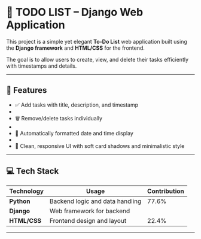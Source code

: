 # 📝 TODO LIST – Django Web Application

This project is a simple yet elegant **To-Do List** web application built using the **Django framework** and **HTML/CSS** for the frontend.

The goal is to allow users to create, view, and delete their tasks efficiently with timestamps and details.

---

## 📌 Features


- ✅ Add tasks with title, description, and timestamp
- 
- 🗑️ Remove/delete tasks individually
- 
- 📆 Automatically formatted date and time display
- 
- 🎨 Clean, responsive UI with soft card shadows and minimalistic style  

---

## 💻 Tech Stack

| Technology     | Usage                          | Contribution |
|----------------|--------------------------------|--------------|
| **Python**     | Backend logic and data handling | 77.6%        |
| **Django**     | Web framework for backend      |              |
| **HTML/CSS**   | Frontend design and layout     | 22.4%        |

---



